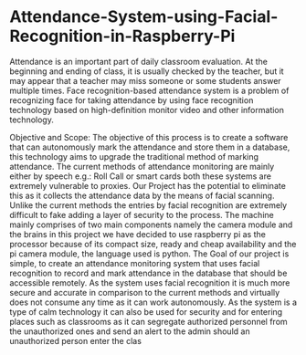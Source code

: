 # Attendance-System-using-Facial-Recognition-in-Raspberry-Pi

Attendance is an important part of daily classroom evaluation. At the beginning and ending of 
class, it is usually checked by the teacher, but it may appear that a teacher may miss someone 
or some students answer multiple times. Face recognition-based attendance system is a problem 
of recognizing face for taking attendance by using face recognition technology based on high-definition monitor video and other information technology.


Objective and Scope:
The objective of this process is to create a software that can autonomously mark the attendance 
and store them in a database, this technology aims to upgrade the traditional method of marking 
attendance. The current methods of attendance monitoring are mainly either by speech e.g.: 
Roll Call or smart cards both these systems are extremely vulnerable to proxies. Our Project 
has the potential to eliminate this as it collects the attendance data by the means of facial 
scanning. Unlike the current methods the entries by facial recognition are extremely difficult 
to fake adding a layer of security to the process. The machine mainly comprises of two main 
components namely the camera module and the brains in this project we have decided to use 
raspberry pi as the processor because of its compact size, ready and cheap availability and the 
pi camera module, the language used is python. The Goal of our project is simple, to create an 
attendance monitoring system that uses facial recognition to record and mark attendance in the 
database that should be accessible remotely. As the system uses facial recognition it is much 
more secure and accurate in comparison to the current methods and virtually does not consume 
any time as it can work autonomously. As the system is a type of calm technology it can also 
be used for security and for entering places such as classrooms as it can segregate authorized 
personnel from the unauthorized ones and send an alert to the admin should an unauthorized 
person enter the clas
